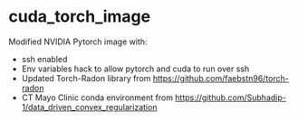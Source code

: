 # cuda_torch_image

Modified  NVIDIA Pytorch image with:
  - ssh enabled
  - Env variables hack to allow pytorch and cuda to run over ssh
  - Updated Torch-Radon library from https://github.com/faebstn96/torch-radon
  - CT Mayo Clinic conda environment from https://github.com/Subhadip-1/data_driven_convex_regularization
